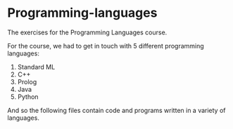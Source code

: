 # Programming-languages
The exercises for the Programming Languages course.

For the course, we had to get in touch with 5 different programming languages:

1. Standard ML
2. C++
3. Prolog
4. Java
5. Python

And so the following files contain code and programs written in a variety of languages.
